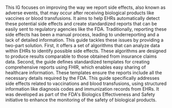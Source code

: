 This IG focuses on improving the way we report side effects, also known as adverse events, that may occur after receiving biological products like vaccines or blood transfusions. It aims to help EHRs automatically detect these potential side effects and create standardized reports that can be easily sent to regulatory agencies like the FDA. Traditionally, reporting these side effects has been a manual process, leading to underreporting and a lack of detailed information. This guide tackles these issues by providing a two-part solution. First, it offers a set of algorithms that can analyze data within EHRs to identify possible side effects. These algorithms are designed to produce results comparable to those obtained from insurance claims data. Second, the guide defines standardized templates for creating comprehensive reports using FHIR, which enables easy sharing of healthcare information. These templates ensure the reports include all the necessary details required by the FDA. This guide specifically addresses side effects related to vaccinations and blood transfusions, using structured information like diagnosis codes and immunization records from EHRs. It was developed as part of the FDA's Biologics Effectiveness and Safety initiative to enhance the monitoring of the safety of biological products. 
